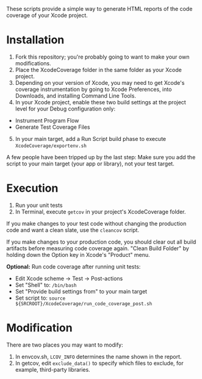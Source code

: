 These scripts provide a simple way to generate HTML reports of the code coverage
of your Xcode project.  


Installation
============

1. Fork this repository; you're probably going to want to make your own
modifications.
2. Place the XcodeCoverage folder in the same folder as your Xcode project.
3. Depending on your version of Xcode, you may need to get Xcode's coverage
instrumentation by going to Xcode Preferences, into Downloads, and installing
Command Line Tools.
4. In your Xcode project, enable these two build settings at the project level
for your Debug configuration only:
  * Instrument Program Flow
  * Generate Test Coverage Files
5. In your main target, add a Run Script build phase to execute
``XcodeCoverage/exportenv.sh``

A few people have been tripped up by the last step: Make sure you add the
script to your main target (your app or library), not your test target.


Execution
=========

1. Run your unit tests
2. In Terminal, execute `getcov` in your project's XcodeCoverage folder.

If you make changes to your test code without changing the production code and
want a clean slate, use the ``cleancov`` script.

If you make changes to your production code, you should clear out all build
artifacts before measuring code coverage again. "Clean Build Folder" by holding
down the Option key in Xcode's "Product" menu.

**Optional:** Run code coverage after running unit tests:

  * Edit Xcode scheme -> Test -> Post-actions
  * Set "Shell" to: ``/bin/bash``
  * Set "Provide build settings from" to your main target
  * Set script to:
  ``source ${SRCROOT}/XcodeCoverage/run_code_coverage_post.sh``


Modification
============

There are two places you may want to modify:

1. In envcov.sh, ``LCOV_INFO`` determines the name shown in the report.
2. In getcov, edit ``exclude_data()`` to specify which files to exclude, for
example, third-party libraries.

